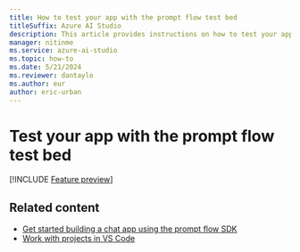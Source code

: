 ```yaml
---
title: How to test your app with the prompt flow test bed
titleSuffix: Azure AI Studio
description: This article provides instructions on how to test your app with the prompt flow test bed.
manager: nitinme
ms.service: azure-ai-studio
ms.topic: how-to
ms.date: 5/21/2024
ms.reviewer: dantaylo
ms.author: eur
author: eric-urban
---
```


# Test your app with the prompt flow test bed

[!INCLUDE [Feature preview](../../includes/feature-preview.md)]


## Related content

- [Get started building a chat app using the prompt flow SDK](../../quickstarts/get-started-code.md)
- [Work with projects in VS Code](vscode.md)
